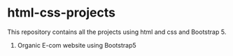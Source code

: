# html-css-projects
This repository contains all the projects using html and css and Bootstrap 5.
1. Organic E-com website using Bootstrap5
